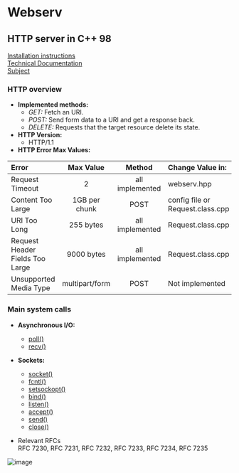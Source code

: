 # Webserv
## HTTP server in C++ 98

[Installation instructions](docs/install.md)  
[Technical Documentation](docs/documentation.md)  
[Subject](docs/webserv.pdf)  
### HTTP overview
- **Implemented methods:**
    * _GET:_ Fetch an URI.
    * _POST:_ Send form data to a URI and get a response back.
    * _DELETE:_ Requests that the target resource delete its state.
- **HTTP Version:**
    * HTTP/1.1
- **HTTP Error Max Values:**  

| Error                           | Max Value      | Method          | Change Value in:                 |
|:--------------------------------|:--------------:|:---------------:|:---------------------------------|
| Request Timeout                 | 2              | all implemented | webserv.hpp                      |
| Content Too Large               | 1GB per chunk  | POST            | config file or Request.class.cpp |
| URI Too Long                    | 255 bytes      | all implemented | Request.class.cpp                |
| Request Header Fields Too Large | 9000 bytes     | all implemented | Request.class.cpp                |
| Unsupported Media Type          | multipart/form | POST            | Not implemented                  |

### Main system calls
- **Asynchronous I/O:**
    * [poll()](https://www.man7.org/linux/man-pages/man2/poll.2.html)
    * [recv()](https://www.man7.org/linux/man-pages/man2/recv.2.html)
- **Sockets:**
    * [socket()](https://www.man7.org/linux/man-pages/man2/socket.2.html)
    * [fcntl()](https://www.man7.org/linux/man-pages/man2/fcntl.2.html)
    * [setsockopt()](https://www.man7.org/linux/man-pages/man2/setsockopt.2.html)
    * [bind()](https://www.man7.org/linux/man-pages/man2/bind.2.html)
    * [listen()](https://www.man7.org/linux/man-pages/man2/listen.2.html)
    * [accept()](https://www.man7.org/linux/man-pages/man2/accept.2.html)
    * [send()](https://www.man7.org/linux/man-pages/man2/send.2.html)
    * [close()](https://www.man7.org/linux/man-pages/man2/close.2.html)

- Relevant RFCs  
RFC 7230, RFC 7231, RFC 7232, RFC 7233, RFC 7234, RFC 7235  

![image](https://user-images.githubusercontent.com/71138634/231741862-8518d519-c24b-4267-9444-889be657f609.png)
